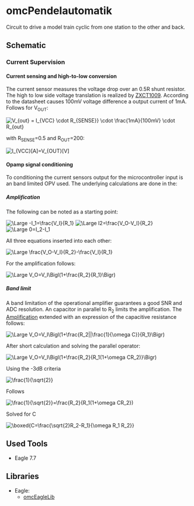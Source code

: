 # omcPendelautomatik
Circuit to drive a model train cyclic from one station to the other and back.




## Schematic

### Current Supervision

#### Current sensing and high-to-low conversion
The current sensor measures the voltage drop over an 0.5R shunt resistor. The high to low side voltage translation
is realized by [ZXCT1009](https://www.diodes.com/assets/Datasheets/ZXCT1009.pdf). According to the datasheet causes 
100mV voltage difference a output current of 1mA. Follows for V<sub>OUT</sub>:

<img src="https://latex.codecogs.com/svg.latex?\Large&space;V_{out}%20=%20I_{VCC}%20\cdot%20R_{SENSE}%20\cdot%20\frac{1mA}{100mV}%20\cdot%20R_{out}" title="V_{out} = I_{VCC} \cdot R_{SENSE}} \cdot \frac{1mA}{100mV} \cdot R_{out}" />

with R<sub>SENSE</sub>=0.5 and R<sub>OUT</sub>=200:

<img src="https://latex.codecogs.com/svg.latex?\Large&space;I_{VCC}[A]=V_{OUT}[V]" title="I_{VCC}[A]=V_{OUT}[V]" />



#### Opamp signal conditioning
To conditioning the current sensors output for the microcontroller input is an band limited OPV used. The
underlying calculations are done in the:

##### Amplification

The following can be noted as a starting point:

<img src="https://latex.codecogs.com/svg.latex?\Large&space;-I_1=\frac{V_I}{R_1}" title="\Large -I_1=\frac{V_I}{R_1}" />
<img src="https://latex.codecogs.com/svg.latex?\Large&space;I2=\frac{V_O-V_I}{R_2}" title="\Large I2=\frac{V_O-V_I}{R_2}" />
<img src="https://latex.codecogs.com/svg.latex?\Large&space;0=I_2-I_1" title="\Large 0=I_2-I_1" />


All three equations inserted into each other:

<img src="https://latex.codecogs.com/svg.latex?\Large&space;0=\frac{V_O-V_I}{R_2}-\frac{V_I}{R_1}" title="\Large \frac{V_O-V_I}{R_2}-\frac{V_I}{R_1}" />

For the amplification follows:

<img src="https://latex.codecogs.com/svg.latex?\Large&space;V_O=V_I\Bigl(1+\frac{R_2}{R_1}\Bigr)" title="\Large V_O=V_I\Bigl(1+\frac{R_2}{R_1}\Bigr)" />



##### Band limit
A band limitation of the operational amplifier guarantees a good SNR and ADC resolution. An capacitor in parallel to R<sub>2</sub> limits the amplification.
The [Amplification](#Amplification) extended with an expression of the capacitive resistance follows:

<img src="https://latex.codecogs.com/svg.latex?\Large&space;V_O=V_I\Bigl(1+\frac{R_2||\frac{1}{\omega%20C}}{R_1}\Bigr)" title="\Large V_O=V_I\Bigl(1+\frac{R_2||\frac{1}{\omega C}}{R_1}\Bigr)" />

After short calculation and solving the parallel operator:

<img src="https://latex.codecogs.com/svg.latex?\Large&space;V_O=V_I\Bigl(1+\frac{R_2}{R_1(1+\omega%20CR_2)}\Bigr)" title="\Large V_O=V_I\Bigl(1+\frac{R_2}{R_1(1+\omega CR_2)}\Bigr)" />

Using the -3dB criteria

<img src="https://latex.codecogs.com/svg.latex?\Large&space;\frac{1}{\sqrt{2}}" title="\frac{1}{\sqrt{2}}" />

Follows

<img src="https://latex.codecogs.com/svg.latex?\Large&space;\frac{1}{\sqrt{2}}=\frac{R_2}{R_1(1+\omega%20CR_2})" title="\frac{1}{\sqrt{2}}=\frac{R_2}{R_1(1+\omega CR_2})" />

Solved for C

<img src="https://latex.codecogs.com/svg.latex?\Large&space;\boxed{C=\frac{\sqrt{2}R_2-R_1}{\omega%20R_1%20R_2}}" title="\boxed{C=\frac{\sqrt{2}R_2-R_1}{\omega R_1 R_2}}" />



## Used Tools
* Eagle 7.7


## Libraries
* Eagle:
    * [omcEagleLib](https://github.com/gallioleo/omcEagleLib)
	

